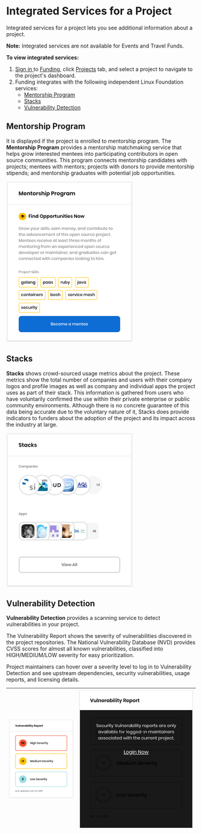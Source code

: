 # Integrated Services for a Project

Integrated services for a project lets you see additional information about a project.

**Note:** Integrated services are not available for Events and Travel Funds.

**To view integrated services:** 

1. [Sign in ](../../../sso/sign-in/)to [Funding](https://funding.communitybridge.org/), click [Projects](./#Dashboard-ProjectsandMentorships) tab, and select a project to navigate to the project's dashboard. 
2. Funding integrates with the following independent Linux Foundation services:
   * [Mentorship Program](integrated-services-for-a-project.md#IntegratedServicesforaProject-MentorshipProgram)
   * [Stacks](integrated-services-for-a-project.md#IntegratedServicesforaProject-Stacks)
   * [Vulnerability Detection](integrated-services-for-a-project.md#IntegratedServicesforaProject-VulnerabilityDetection)

## Mentorship Program <a id="IntegratedServicesforaProject-MentorshipProgram"></a>

It is displayed if the project is enrolled to mentorship program. The **Mentorship** **Program** provides a mentorship matchmaking service that helps grow interested mentees into participating contributors in open source communities. This program connects mentorship candidates with projects; mentees with mentors; projects with donors to provide mentorship stipends; and mentorship graduates with potential job opportunities.

![](../../../.gitbook/assets/7416592.png)

## Stacks <a id="IntegratedServicesforaProject-Stacks"></a>

**Stacks** shows crowd-sourced usage metrics about the project. These metrics show the total number of companies and users with their company logos and profile images as well as company and individual apps the project uses as part of their stack. This information is gathered from users who have voluntarily confirmed the use within their private enterprise or public community environments. Although there is no concrete guarantee of this data being accurate due to the voluntary nature of it, Stacks does provide indicators to funders about the adoption of the project and its impact across the industry at large.

![](../../../.gitbook/assets/7416590.png)

## Vulnerability Detection <a id="IntegratedServicesforaProject-VulnerabilityDetection"></a>

**Vulnerability Detection** provides a scanning service to detect vulnerabilities in your project.

The Vulnerability Report shows the severity of vulnerabilities discovered in the project repositories. The National Vulnerability Database \(NVD\) provides CVSS scores for almost all known vulnerabilities,  classified into HIGH/MEDIUM/LOW severity for easy prioritization.

Project maintainers can hover over a severity level to log in to Vulnerability Detection and see upstream dependencies, security vulnerabilities, usage reports, and licensing details.

| ![](../../../.gitbook/assets/7416591.png) | ![](../../../.gitbook/assets/7416589%20%281%29.png) |
| :--- | :--- |



